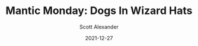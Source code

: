 ---
layout: podcast
title: "Mantic Monday: Dogs In Wizard Hats"
author: Scott Alexander
description: https://astralcodexten.substack.com/p/mantic-monday-dogs-in-wizard-hats
date: 2021-12-27
length: 2620822
duration: 655
guid: mantic-monday-dogs-in-wizard-hats
---